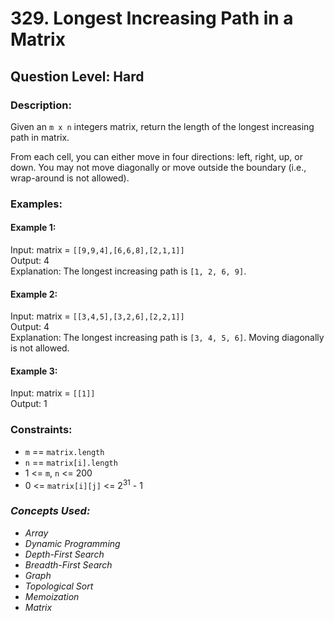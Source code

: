 # 329. Longest Increasing Path in a Matrix
## Question Level: Hard
### Description:
Given an `m x n` integers matrix, return the length of the longest increasing path in matrix.

From each cell, you can either move in four directions: left, right, up, or down. You may not move diagonally or move outside the boundary (i.e., wrap-around is not allowed).

### Examples:
#### Example 1:


Input: matrix = `[[9,9,4],[6,6,8],[2,1,1]]`  
Output: 4  
Explanation: The longest increasing path is `[1, 2, 6, 9]`.  
#### Example 2:


Input: matrix = `[[3,4,5],[3,2,6],[2,2,1]]`  
Output: 4  
Explanation: The longest increasing path is `[3, 4, 5, 6]`. Moving diagonally is not allowed.  
#### Example 3:

Input: matrix = `[[1]]`  
Output: 1  

### Constraints:

- `m` == `matrix.length`
- `n` == `matrix[i].length`
- 1 <= `m`, `n` <= 200
- 0 <= `matrix[i][j]` <= 2<sup>31</sup> - 1

### <i>Concepts Used:
- Array
- Dynamic Programming
- Depth-First Search
- Breadth-First Search
- Graph
- Topological Sort
- Memoization
- Matrix</i>
